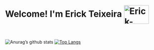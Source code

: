 # Welcome! I'm Erick Teixeira <img align="center" alt="Erick-Teixeira" height="60" width="80" src="https://camo.githubusercontent.com/3ef2dba……3264343…" data-canonical-src="https://tenor.com/view/wink-side-eye-flirt-smile-happy-gif-17087121" style="max-width:100%;">
<br>

![Anurag’s github stats](https://github-readme-stats.vercel.app/api?username=Erick-Teixeira&show_icons=true&count_private=true&theme=tokyonight)
[![Top Langs](https://github-readme-stats.vercel.app/api/top-langs/?username=Erick-Teixeira&layout=compact&theme=tokyonight)](https://github.com/anuraghazra/github-readme-stats)
